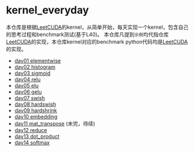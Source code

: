 # kernel_everyday
本仓库是根据[LeetCUDA](https://github.com/xlite-dev/LeetCUDA)的kernel，从简单开始，每天实现一个kernel，包含自己的思考过程和benchmark测试(基于L40)。
本仓库凡提到`示例`均代指仓库[LeetCUDA](https://github.com/xlite-dev/LeetCUDA)的实现，本仓库kernel对应的benchmark python代码均是[LeetCUDA](https://github.com/xlite-dev/LeetCUDA)的实现。

- [day01 elementwise](https://github.com/BigFaceBoy/kernel_everyday/tree/main/kernels/day01%20elementwise)
- [day02 histogram](https://github.com/BigFaceBoy/kernel_everyday/tree/main/kernels/day02%20histogram)
- [day03 sigmoid](https://github.com/BigFaceBoy/kernel_everyday/tree/main/kernels/day03%20sigmoid)
- [day04 relu](https://github.com/BigFaceBoy/kernel_everyday/tree/main/kernels/day04%20relu)
- [day05 elu](https://github.com/BigFaceBoy/kernel_everyday/tree/main/kernels/day05%20elu)
- [day06 gelu](https://github.com/BigFaceBoy/kernel_everyday/tree/main/kernels/day06%20gelu)
- [day07 swish](https://github.com/BigFaceBoy/kernel_everyday/tree/main/kernels/day07%20swish)
- [day08 hardswish](https://github.com/BigFaceBoy/kernel_everyday/tree/main/kernels/day08%20hardswish)
- [day09 hardshrink](https://github.com/BigFaceBoy/kernel_everyday/tree/main/kernels/day09%20hardshrink)
- [day10 embedding](https://github.com/BigFaceBoy/kernel_everyday/tree/main/kernels/day10%20embedding)
- [day11 mat_transpose](https://github.com/BigFaceBoy/kernel_everyday/tree/main/kernels/day11%20mat_transpose)  (未完，待续)
- [day12 reduce](https://github.com/BigFaceBoy/kernel_everyday/tree/main/kernels/day12%20reduce)
- [day13 dot_product](https://github.com/BigFaceBoy/kernel_everyday/tree/main/kernels/day13%20dot_product)
- [day14 softmax](https://github.com/BigFaceBoy/kernel_everyday/tree/main/kernels/day14%20softmax)
